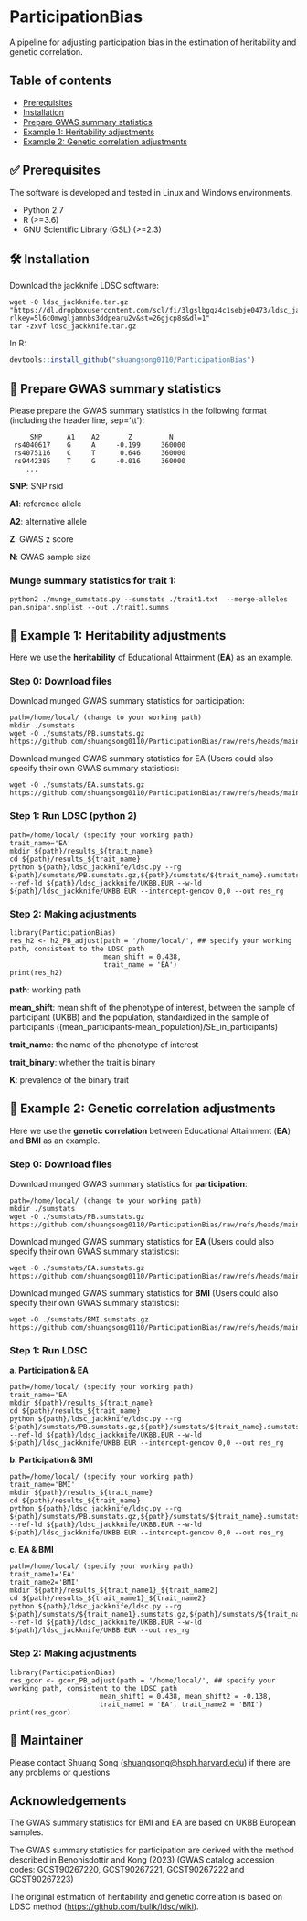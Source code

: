 # ParticipationBias

A pipeline for adjusting participation bias in the estimation of heritability and genetic correlation.


## Table of contents
* [Prerequisites](#white_check_mark-prerequisites)
* [Installation](#hammer_and_wrench-installation)
* [Prepare GWAS summary statistics](#scroll-prepare-gwas-summary-statistics)
* [Example 1: Heritability adjustments](#rocket-example-1-heritability-adjustments)
* [Example 2: Genetic correlation adjustments](#rocket-example-2-genetic-correlation-adjustments)



## :white_check_mark: Prerequisites

The software is developed and tested in Linux and Windows environments.
- Python 2.7
- R (>=3.6)
- GNU Scientific Library (GSL) (>=2.3)

## :hammer_and_wrench: Installation
Download the jackknife LDSC software:
```
wget -O ldsc_jackknife.tar.gz "https://dl.dropboxusercontent.com/scl/fi/3lgslbgqz4c1sebje0473/ldsc_jackknife.tar.gz?rlkey=5l6c0mwgljamnbs3ddpearu2v&st=26gjcp8s&dl=1"
tar -zxvf ldsc_jackknife.tar.gz
```

In R:
```r
devtools::install_github("shuangsong0110/ParticipationBias")
```

## :scroll: Prepare GWAS summary statistics
Please prepare the GWAS summary statistics in the following format (including the header line, sep='\t'):
```
     SNP      A1    A2       Z         N       
 rs4040617    G     A     -0.199     360000
 rs4075116    C     T      0.646     360000
 rs9442385    T     G     -0.016     360000
    ...
```

**SNP**: SNP rsid

**A1**: reference allele

**A2**: alternative allele

**Z**: GWAS z score

**N**: GWAS sample size

### Munge summary statistics for trait 1:
```
python2 ./munge_sumstats.py --sumstats ./trait1.txt  --merge-alleles pan.snipar.snplist --out ./trait1.summs
```

## :rocket: Example 1: Heritability adjustments

Here we use the **heritability** of Educational Attainment (**EA**) as an example.
### Step 0: Download files
Download munged GWAS summary statistics for participation:
```
path=/home/local/ (change to your working path)
mkdir ./sumstats
wget -O ./sumstats/PB.sumstats.gz https://github.com/shuangsong0110/ParticipationBias/raw/refs/heads/main/example_data/PB.sumstats.gz
```

Download munged GWAS summary statistics for EA (Users could also specify their own GWAS summary statistics):
```
wget -O ./sumstats/EA.sumstats.gz https://github.com/shuangsong0110/ParticipationBias/raw/refs/heads/main/example_data/EA.sumstats.gz
```
### Step 1: Run LDSC (python 2)

```
path=/home/local/ (specify your working path)
trait_name='EA'
mkdir ${path}/results_${trait_name}
cd ${path}/results_${trait_name}
python ${path}/ldsc_jackknife/ldsc.py --rg ${path}/sumstats/PB.sumstats.gz,${path}/sumstats/${trait_name}.sumstats.gz --ref-ld ${path}/ldsc_jackknife/UKBB.EUR --w-ld ${path}/ldsc_jackknife/UKBB.EUR --intercept-gencov 0,0 --out res_rg
```

### Step 2: Making adjustments
```
library(ParticipationBias)
res_h2 <- h2_PB_adjust(path = '/home/local/', ## specify your working path, consistent to the LDSC path
                       mean_shift = 0.438,
                       trait_name = 'EA')
print(res_h2)
```


**path**: working path

**mean_shift**: mean shift of the phenotype of interest, between the sample of participant (UKBB) and the population, standardized in the sample of participants ((mean_participants-mean_population)/SE_in_participants)

**trait_name**: the name of the phenotype of interest

**trait_binary**: whether the trait is binary

**K**: prevalence of the binary trait



## :rocket: Example 2: Genetic correlation adjustments

Here we use the **genetic correlation** between Educational Attainment (**EA**) and **BMI** as an example.

### Step 0: Download files
Download munged GWAS summary statistics for **participation**:
```
path=/home/local/ (change to your working path)
mkdir ./sumstats
wget -O ./sumstats/PB.sumstats.gz https://github.com/shuangsong0110/ParticipationBias/raw/refs/heads/main/example_data/PB.sumstats.gz
```

Download munged GWAS summary statistics for **EA** (Users could also specify their own GWAS summary statistics):
```
wget -O ./sumstats/EA.sumstats.gz https://github.com/shuangsong0110/ParticipationBias/raw/refs/heads/main/example_data/EA.sumstats.gz
```

Download munged GWAS summary statistics for **BMI** (Users could also specify their own GWAS summary statistics):
```
wget -O ./sumstats/BMI.sumstats.gz https://github.com/shuangsong0110/ParticipationBias/raw/refs/heads/main/example_data/BMI.sumstats.gz
```

### Step 1: Run LDSC
**a. Participation & EA**
```
path=/home/local/ (specify your working path)
trait_name='EA'
mkdir ${path}/results_${trait_name}
cd ${path}/results_${trait_name}
python ${path}/ldsc_jackknife/ldsc.py --rg ${path}/sumstats/PB.sumstats.gz,${path}/sumstats/${trait_name}.sumstats.gz --ref-ld ${path}/ldsc_jackknife/UKBB.EUR --w-ld ${path}/ldsc_jackknife/UKBB.EUR --intercept-gencov 0,0 --out res_rg
```

**b. Participation & BMI**
```
path=/home/local/ (specify your working path)
trait_name='BMI'
mkdir ${path}/results_${trait_name}
cd ${path}/results_${trait_name}
python ${path}/ldsc_jackknife/ldsc.py --rg ${path}/sumstats/PB.sumstats.gz,${path}/sumstats/${trait_name}.sumstats.gz --ref-ld ${path}/ldsc_jackknife/UKBB.EUR --w-ld ${path}/ldsc_jackknife/UKBB.EUR --intercept-gencov 0,0 --out res_rg
```

**c. EA & BMI**
```
path=/home/local/ (specify your working path)
trait_name1='EA'
trait_name2='BMI'
mkdir ${path}/results_${trait_name1}_${trait_name2}
cd ${path}/results_${trait_name1}_${trait_name2}
python ${path}/ldsc_jackknife/ldsc.py --rg ${path}/sumstats/${trait_name1}.sumstats.gz,${path}/sumstats/${trait_name2}.sumstats.gz --ref-ld ${path}/ldsc_jackknife/UKBB.EUR --w-ld ${path}/ldsc_jackknife/UKBB.EUR --out res_rg
```

### Step 2: Making adjustments
```
library(ParticipationBias)
res_gcor <- gcor_PB_adjust(path = '/home/local/', ## specify your working path, consistent to the LDSC path
                      mean_shift1 = 0.438, mean_shift2 = -0.138,
                      trait_name1 = 'EA', trait_name2 = 'BMI')
print(res_gcor)
```

## :busts_in_silhouette: Maintainer

Please contact Shuang Song (shuangsong@hsph.harvard.edu) if there are any problems or questions.

## Acknowledgements
The GWAS summary statistics for BMI and EA are based on UKBB European samples.

The GWAS summary statistics for participation are derived with the method described in Benonisdottir and Kong (2023) (GWAS catalog accession codes: GCST90267220, GCST90267221, GCST90267222 and GCST90267223)

The original estimation of heritability and genetic correlation is based on LDSC method (https://github.com/bulik/ldsc/wiki).



